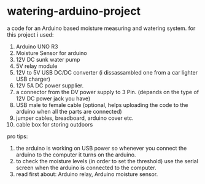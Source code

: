 # watering-arduino-project
a code for an Arduino based moisture measuring and watering system.
for this project i used:
1. Arduino UNO R3
2. Moisture Sensor for arduino
3. 12V DC sunk water pump
4. 5V relay module
5. 12V to 5V USB DC/DC converter (i dissassambled one from a car lighter USB charger)
6. 12V 5A DC power supplier.
7. a connector from the DV power supply to 3 Pin. (depands on the type of 12V DC power jack you have)
7. USB male to female cable (optional, helps uploading the code to the arduino when all the parts are connected)
8. jumper cables, breadboard, arduino cover etc.
9. cable box for storing outdoors

pro tips:
1. the arduino is working on USB power so whenever you connect the arduino to the computer it turns on the arduino.
2. to check the moisture levels (in order to set the threshold) use the serial screen when the arduino is connected to the computer.
3. read first about: Arduino relay, Arduino moisture sensor.
